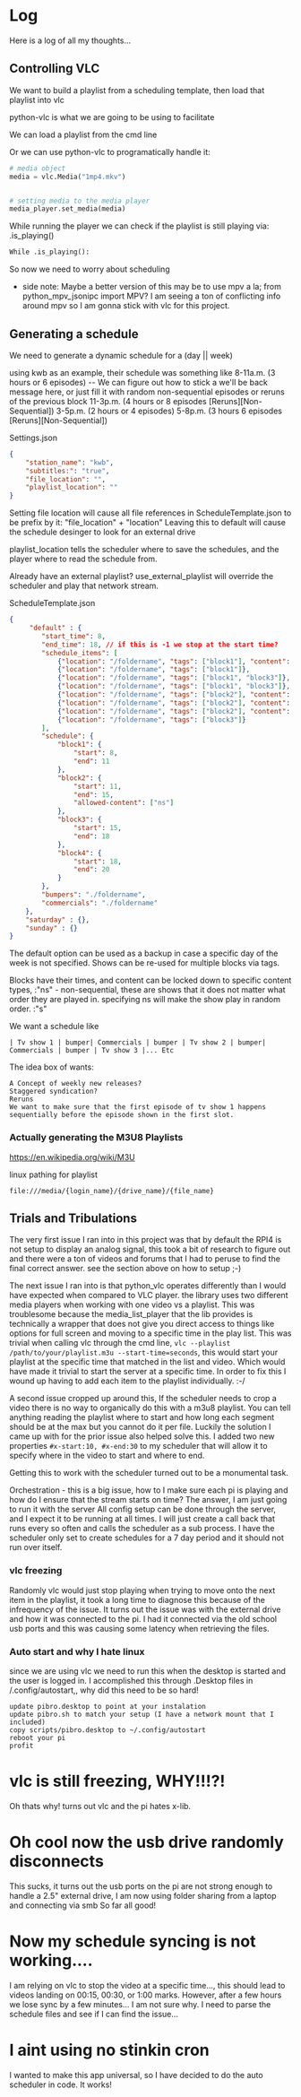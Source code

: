 # Log

Here is a log of all my thoughts...

## Controlling VLC

We want to build a playlist from a scheduling template, then load that playlist into vlc

python-vlc is what we are going to be using to facilitate 

We can load a playlist from the cmd line

Or we can use python-vlc to programatically handle it:

``` python
# media object
media = vlc.Media("1mp4.mkv")


# setting media to the media player
media_player.set_media(media)
```

While running the player we can check if the playlist is still playing via: .is_playing()
``` python
While .is_playing():
```

So now we need to worry about scheduling

* side note: 
    Maybe a better version of this may be to use mpv a la; from python_mpv_jsonipc import MPV?
    I am seeing a ton of conflicting info around mpv so I am gonna stick with vlc for this project.

## Generating a schedule

We need to generate a dynamic schedule for a (day || week)

using kwb as an example, their schedule was something like
8-11a.m. (3 hours or 6 episodes)
-- We can figure out how to stick a we'll be back message here, or just fill it with random non-sequential episodes or reruns of the previous block
11-3p.m. (4 hours or 8 episodes [Reruns][Non-Sequential])
3-5p.m. (2 hours or 4 episodes)
5-8p.m. (3 hours 6 episodes [Reruns][Non-Sequential])  

Settings.json
``` json
{
    "station_name": "kwb",
    "subtitles:": "true",
    "file_location": "",
    "playlist_location": ""
} 
```

Setting file location will cause all file references in ScheduleTemplate.json to be prefix by it:
"file_location" + "location"
Leaving this to default will cause the schedule desinger to look for an external drive

playlist_location tells the scheduler where to save the schedules, and the player where to read the schedule from.

Already have an external playlist? use_external_playlist will override the scheduler and play that network stream.

ScheduleTemplate.json
``` json
{
     "default" : {
        "start_time": 8,
        "end_time": 18, // if this is -1 we stop at the start time?
        "schedule_items": [
            {"location": "/foldername", "tags": ["block1"], "content": "ns"},
            {"location": "/foldername", "tags": ["block1"]},
            {"location": "/foldername", "tags": ["block1", "block3"]},
            {"location": "/foldername", "tags": ["block1", "block3"]},
            {"location": "/foldername", "tags": ["block2"], "content": "ns"},
            {"location": "/foldername", "tags": ["block2"], "content": "ns"},
            {"location": "/foldername", "tags": ["block2"], "content": "ns"},
            {"location": "/foldername", "tags": ["block3"]}
        ],
        "schedule": {
            "block1": {
                "start": 8,
                "end": 11
            },
            "block2": {
                "start": 11,
                "end": 15,
                "allowed-content": ["ns"]
            },
            "block3": {
                "start": 15,
                "end": 18
            },
            "block4": {
                "start": 18,
                "end": 20
            }
        },
        "bumpers": "./foldername",
        "commercials": "./foldername"
    },
    "saturday" : {},
    "sunday" : {}
}
```

The default option can be used as a backup in case a specific day of the week is not specified.
Shows can be re-used for multiple blocks via tags.

Blocks have their times, and content can be locked down to specific content types, 
:"ns" - non-sequential, these are shows that it does not matter what order they are played in. specifying ns will make the show play in random order.
:"s" 

 We want a schedule like

 ```
| Tv show 1 | bumper| Commercials | bumper | Tv show 2 | bumper| Commercials | bumper | Tv show 3 |... Etc
 ```

The idea box of wants:
```
A Concept of weekly new releases?
Staggered syndication?
Reruns
We want to make sure that the first episode of tv show 1 happens sequentially before the episode shown in the first slot.
```

### Actually generating the M3U8 Playlists

https://en.wikipedia.org/wiki/M3U


linux pathing for playlist
```
file:///media/{login_name}/{drive_name}/{file_name}
```

## Trials and Tribulations

The very first issue I ran into in this project was that by default the RPI4 is not setup to display an analog signal, this took a bit of research to figure out and there were a ton of 
videos and forums that I had to peruse to find the final correct answer. see the section above on how to setup ;-)

The next issue I ran into is that python_vlc operates differently than I would have expected when compared to VLC player. the library uses two different media players when working with one video vs a playlist.
This was troublesome because the media_list_player that the lib provides is technically a wrapper that does not give you direct access to things like options for full screen and moving to a specific time in the play list. This was trivial when calling vlc through the cmd line,  `vlc --playlist /path/to/your/playlist.m3u --start-time=seconds`, this would start your playlist at the specific time that matched in the list and video. Which would have made it trivial to start the server at a specific time. In order to fix this I wound up having to add each item to the playlist individually. :-/ 

A second issue cropped up around this, If the scheduler needs to crop a video there is no way to organically do this with a m3u8 playlist. You can tell anything reading the playlist where to start and how long each segment should be at the max but you cannot do it per file. Luckily the solution I came up with for the prior issue also helped solve this. I added two new properties `#x-start:10, #x-end:30` to my scheduler that will allow it to specify where in the video to start and where to end. 

Getting this to work with the scheduler turned out to be a monumental task.

Orchestration - this is a big issue, how to I make sure each pi is playing and how do I ensure that the stream starts on time?
The answer, I am just going to run it with the server
All config setup can be done through the server, and I expect it to be running at all times.
I will just create a call back that runs every so often and calls the scheduler as a sub process. I have the scheduler only set to create schedules for a 7 day period and it should not run over itself.

### vlc freezing

Randomly vlc would just stop playing when trying to move onto the next item in the playlist, it took a long time to diagnose this because of the infrequency of the issue. It turns out the issue was with the external drive and how it was connected to the pi. I had it connected via the old school usb ports and this was causing some latency when retrieving the files.

### Auto start and why I hate linux

since we are using vlc we need to run this when the desktop is started and the user is logged in.
I accomplished this through .Desktop files in /.config/autostart,, why did this need to be so hard!

```
update pibro.desktop to point at your instalation
update pibro.sh to match your setup (I have a network mount that I included)
copy scripts/pibro.desktop to ~/.config/autostart
reboot your pi
profit
```

# vlc is still freezing, WHY!!!?!
Oh thats why! turns out vlc and the pi hates x-lib.

# Oh cool now the usb drive randomly disconnects
This sucks, it turns out the usb ports on the pi are not strong enough to handle a 2.5" external drive, I am now using folder sharing from a laptop and connecting via smb
So far all good!

# Now my schedule syncing is not working....
I am relying on vlc to stop the video at a specific time..., this should lead to videos landing on 00:15, 00:30, or 1:00 marks. However, after a few hours we lose sync by a few minutes...
I am not sure why. I need to parse the schedule files and see if I can find the issue... 

# I aint using no stinkin cron
I wanted to make this app universal, so I have decided to do the auto scheduler in code. It works!